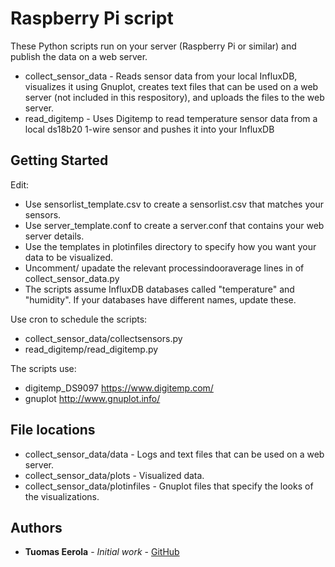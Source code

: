 # Raspberry Pi script

These Python scripts run on your server (Raspberry Pi or similar) and publish the data on a web server.

- collect_sensor_data - Reads sensor data from your local InfluxDB, visualizes it using Gnuplot, creates text files that can be used on a web server (not included in this respository), and uploads the files to the web server.
- read_digitemp - Uses Digitemp to read temperature sensor data from a local ds18b20 1-wire sensor and pushes it into your InfluxDB

## Getting Started

Edit:

- Use sensorlist_template.csv to create a sensorlist.csv that matches your sensors.
- Use server_template.conf to create a server.conf that contains your web server details.
- Use the templates in plotinfiles directory to specify how you want your data to be visualized.
- Uncomment/ upadate the relevant processindooraverage lines in of collect_sensor_data.py
- The scripts assume InfluxDB databases called "temperature" and "humidity". If your databases have different names, update these.

Use cron to schedule the scripts:

- collect_sensor_data/collectsensors.py
- read_digitemp/read_digitemp.py

The scripts use:

- digitemp_DS9097 https://www.digitemp.com/
- gnuplot http://www.gnuplot.info/

## File locations

- collect_sensor_data/data - Logs and text files that can be used on a web server.
- collect_sensor_data/plots - Visualized data.
- collect_sensor_data/plotinfiles - Gnuplot files that specify the looks of the visualizations.

## Authors

* **Tuomas Eerola** - *Initial work* - [GitHub](https://github.com/eerolat)
